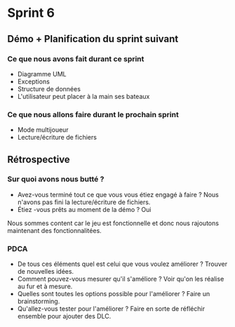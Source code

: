 # Sprint 6

## Démo + Planification du sprint suivant

### Ce que nous avons fait durant ce sprint
- Diagramme UML
- Exceptions
- Structure de données
- L'utilisateur peut placer à la main ses bateaux

### Ce que nous allons faire durant le prochain sprint 

- Mode multijoueur
- Lecture/écriture de fichiers

## Rétrospective

### Sur quoi avons nous butté ?

* Avez-vous terminé tout ce que vous vous étiez engagé à faire ?
Nous n'avons pas fini la lecture/écriture de fichiers.
* Étiez -vous prêts au moment de la démo ?
Oui

Nous sommes content car le jeu est fonctionnelle et donc nous rajoutons maintenant des fonctionnalitées.
### PDCA
* De tous ces éléments quel est celui que vous voulez améliorer ?
Trouver de nouvelles idées.
* Comment pouvez-vous mesurer qu'il s'améliore ?
Voir qu'on les réalise au fur et à mesure.
* Quelles sont toutes les options possible pour l'améliorer ?
Faire un brainstorming.
* Qu'allez-vous tester pour l'améliorer ?
Faire en sorte de réfléchir ensemble pour ajouter des DLC.